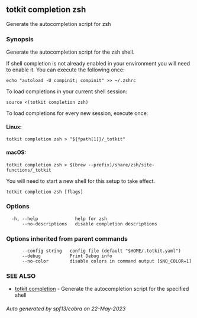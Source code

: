 ## totkit completion zsh

Generate the autocompletion script for zsh

### Synopsis

Generate the autocompletion script for the zsh shell.

If shell completion is not already enabled in your environment you will need
to enable it.  You can execute the following once:

	echo "autoload -U compinit; compinit" >> ~/.zshrc

To load completions in your current shell session:

	source <(totkit completion zsh)

To load completions for every new session, execute once:

#### Linux:

	totkit completion zsh > "${fpath[1]}/_totkit"

#### macOS:

	totkit completion zsh > $(brew --prefix)/share/zsh/site-functions/_totkit

You will need to start a new shell for this setup to take effect.


```
totkit completion zsh [flags]
```

### Options

```
  -h, --help              help for zsh
      --no-descriptions   disable completion descriptions
```

### Options inherited from parent commands

```
      --config string   config file (default "$HOME/.totkit.yaml")
      --debug           Print Debug info
      --no-color        disable colors in command output [$NO_COLOR=1]
```

### SEE ALSO

* [totkit completion](totkit_completion.md)	 - Generate the autocompletion script for the specified shell

###### Auto generated by spf13/cobra on 22-May-2023
